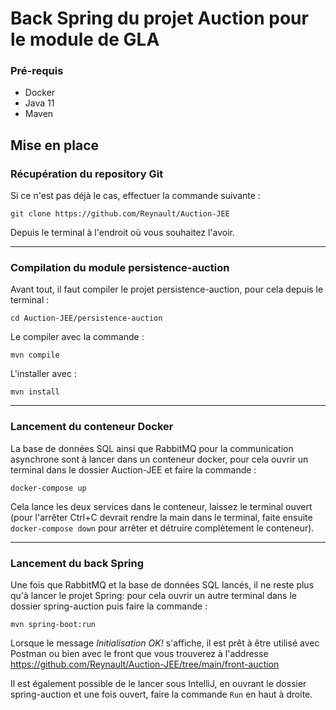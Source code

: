 # Back Spring du projet Auction pour le module de GLA

### Pré-requis
- Docker
- Java 11
- Maven

## Mise en place
### Récupération du repository Git
Si ce n'est pas déjà le cas, effectuer la commande suivante : 
```
git clone https://github.com/Reynault/Auction-JEE
```
Depuis le terminal à l'endroit où vous souhaitez l'avoir.

--------------------------

### Compilation du module persistence-auction
Avant tout, il faut compiler le projet persistence-auction, pour cela depuis le terminal :
```
cd Auction-JEE/persistence-auction
``` 
Le compiler avec la commande : 
```
mvn compile
```
L'installer avec : 
```
mvn install
```

--------------------------

### Lancement du conteneur Docker
La base de données SQL ainsi que RabbitMQ pour la communication asynchrone sont à lancer dans un conteneur docker, pour cela ouvrir un terminal dans le
dossier Auction-JEE et faire la commande :
```
docker-compose up
```
Cela lance les deux services dans le conteneur, laissez le terminal ouvert (pour l'arrêter Ctrl+C devrait rendre la main dans le terminal, faite ensuite `docker-compose down` 
pour arrêter et détruire complètement le conteneur).

--------------------------

### Lancement du back Spring
Une fois que RabbitMQ et la base de données SQL lancés, il ne reste plus qu'à lancer le projet Spring: pour cela ouvrir un autre terminal dans le dossier spring-auction puis 
faire la commande :
```
mvn spring-boot:run
```
Lorsque le message *Initialisation OK!* s'affiche, il est prêt à être utilisé avec Postman ou bien avec le front que vous trouverez à l'addresse 
https://github.com/Reynault/Auction-JEE/tree/main/front-auction

Il est également possible de le lancer sous IntelliJ, en ouvrant le dossier spring-auction et une fois ouvert, faire la commande `Run` en haut à droite.
